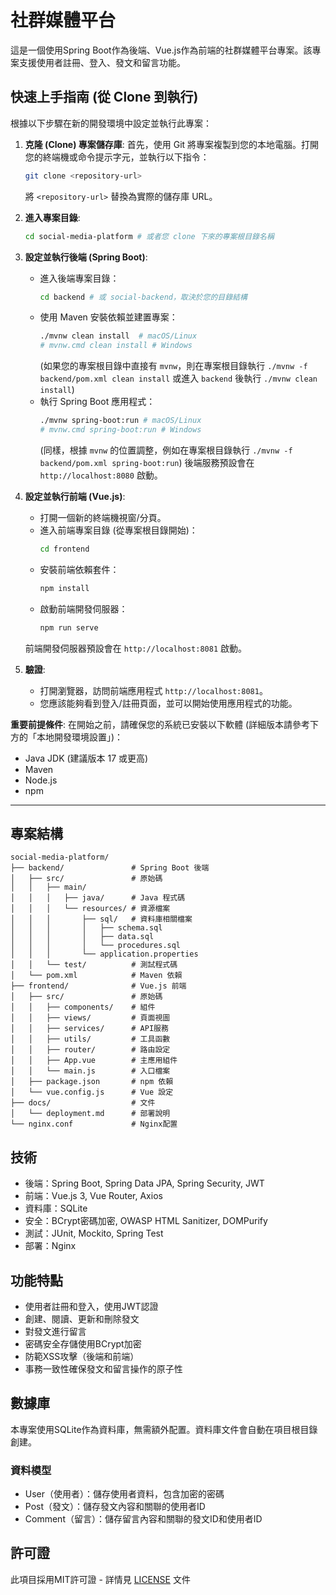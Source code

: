 # 社群媒體平台

這是一個使用Spring Boot作為後端、Vue.js作為前端的社群媒體平台專案。該專案支援使用者註冊、登入、發文和留言功能。

## 快速上手指南 (從 Clone 到執行)

根據以下步驟在新的開發環境中設定並執行此專案：

1.  **克隆 (Clone) 專案儲存庫**:
    首先，使用 Git 將專案複製到您的本地電腦。打開您的終端機或命令提示字元，並執行以下指令：
    ```bash
    git clone <repository-url>
    ```
    將 `<repository-url>` 替換為實際的儲存庫 URL。

2.  **進入專案目錄**:
    ```bash
    cd social-media-platform # 或者您 clone 下來的專案根目錄名稱
    ```

3.  **設定並執行後端 (Spring Boot)**:
    *   進入後端專案目錄：
        ```bash
        cd backend # 或 social-backend，取決於您的目錄結構
        ```
    *   使用 Maven 安裝依賴並建置專案：
        ```bash
        ./mvnw clean install  # macOS/Linux
        # mvnw.cmd clean install # Windows
        ```
        (如果您的專案根目錄中直接有 `mvnw`，則在專案根目錄執行 `./mvnw -f backend/pom.xml clean install` 或進入 `backend` 後執行 `./mvnw clean install`)
    *   執行 Spring Boot 應用程式：
        ```bash
        ./mvnw spring-boot:run # macOS/Linux
        # mvnw.cmd spring-boot:run # Windows
        ```
        (同樣，根據 `mvnw` 的位置調整，例如在專案根目錄執行 `./mvnw -f backend/pom.xml spring-boot:run`)
    後端服務預設會在 `http://localhost:8080` 啟動。

4.  **設定並執行前端 (Vue.js)**:
    *   打開一個新的終端機視窗/分頁。
    *   進入前端專案目錄 (從專案根目錄開始)：
        ```bash
        cd frontend
        ```
    *   安裝前端依賴套件：
        ```bash
        npm install
        ```
    *   啟動前端開發伺服器：
        ```bash
        npm run serve
        ```
    前端開發伺服器預設會在 `http://localhost:8081` 啟動。

5.  **驗證**:
    *   打開瀏覽器，訪問前端應用程式 `http://localhost:8081`。
    *   您應該能夠看到登入/註冊頁面，並可以開始使用應用程式的功能。

**重要前提條件**:
在開始之前，請確保您的系統已安裝以下軟體 (詳細版本請參考下方的「本地開發環境設置」)：
*   Java JDK (建議版本 17 或更高)
*   Maven
*   Node.js
*   npm

---

## 專案結構

```
social-media-platform/
├── backend/               # Spring Boot 後端
│   ├── src/               # 原始碼
│   │   ├── main/
│   │   │   ├── java/      # Java 程式碼
│   │   │   └── resources/ # 資源檔案
│   │   │       ├── sql/   # 資料庫相關檔案
│   │   │       │   ├── schema.sql
│   │   │       │   ├── data.sql
│   │   │       │   └── procedures.sql
│   │   │       └── application.properties
│   │   └── test/          # 測試程式碼
│   └── pom.xml            # Maven 依賴
├── frontend/              # Vue.js 前端
│   ├── src/               # 原始碼
│   │   ├── components/    # 組件
│   │   ├── views/         # 頁面視圖
│   │   ├── services/      # API服務
│   │   ├── utils/         # 工具函數
│   │   ├── router/        # 路由設定
│   │   ├── App.vue        # 主應用組件
│   │   └── main.js        # 入口檔案
│   ├── package.json       # npm 依賴
│   └── vue.config.js      # Vue 設定
├── docs/                  # 文件
│   └── deployment.md      # 部署說明
└── nginx.conf             # Nginx配置
```

## 技術

- 後端：Spring Boot, Spring Data JPA, Spring Security, JWT
- 前端：Vue.js 3, Vue Router, Axios
- 資料庫：SQLite
- 安全：BCrypt密碼加密, OWASP HTML Sanitizer, DOMPurify
- 測試：JUnit, Mockito, Spring Test
- 部署：Nginx

## 功能特點

- 使用者註冊和登入，使用JWT認證
- 創建、閱讀、更新和刪除發文
- 對發文進行留言
- 密碼安全存儲使用BCrypt加密
- 防範XSS攻擊（後端和前端）
- 事務一致性確保發文和留言操作的原子性

## 數據庫

本專案使用SQLite作為資料庫，無需額外配置。資料庫文件會自動在項目根目錄創建。

### 資料模型

- User（使用者）：儲存使用者資料，包含加密的密碼
- Post（發文）：儲存發文內容和關聯的使用者ID
- Comment（留言）：儲存留言內容和關聯的發文ID和使用者ID

## 許可證

此項目採用MIT許可證 - 詳情見 [LICENSE](LICENSE) 文件 